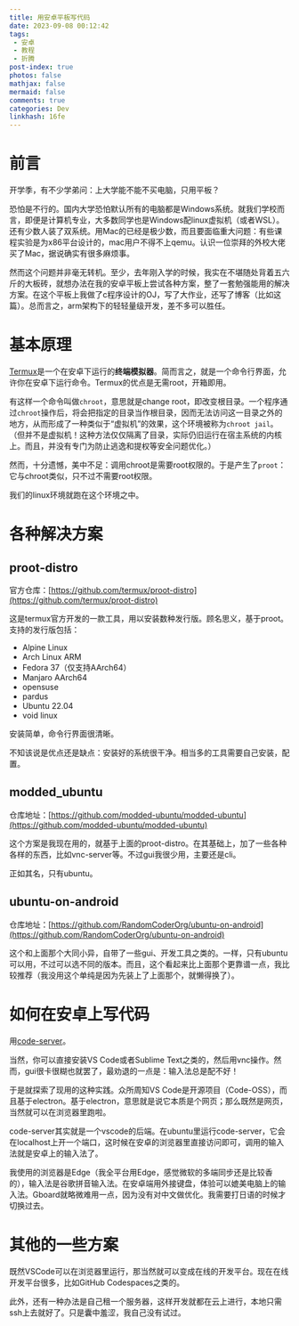 ```yaml
---
title: 用安卓平板写代码
date: 2023-09-08 00:12:42
tags: 
 - 安卓
 - 教程
 - 折腾
post-index: true
photos: false
mathjax: false
mermaid: false
comments: true
categories: Dev
linkhash: 16fe
---
```

# 前言

开学季，有不少学弟问：上大学能不能不买电脑，只用平板？

恐怕是不行的。国内大学恐怕默认所有的电脑都是Windows系统。就我们学校而言，即便是计算机专业，大多数同学也是Windows配linux虚拟机（或者WSL）。还有少数人装了双系统。用Mac的已经是极少数，而且要面临重大问题：有些课程实验是为x86平台设计的，mac用户不得不上qemu。认识一位崇拜的外校大佬买了Mac，据说确实有很多麻烦事。

然而这个问题并非毫无转机。至少，去年刚入学的时候，我实在不堪随处背着五六斤的大板砖，就想办法在我的安卓平板上尝试各种方案，整了一套勉强能用的解决方案。在这个平板上我做了c程序设计的OJ，写了大作业，还写了博客（比如这篇）。总而言之，arm架构下的轻轻量级开发，差不多可以胜任。

# 基本原理

[Termux](https://termux.dev)是一个在安卓下运行的**终端模拟器**。简而言之，就是一个命令行界面，允许你在安卓下运行命令。Termux的优点是无需root，开箱即用。

有这样一个命令叫做`chroot`，意思就是change root，即改变根目录。一个程序通过`chroot`操作后，将会把指定的目录当作根目录，因而无法访问这一目录之外的地方，从而形成了一种类似于“虚拟机”的效果，这个环境被称为`chroot jail`。（但并不是虚拟机！这种方法仅仅隔离了目录，实际仍旧运行在宿主系统的内核上。而且，并没有专门为防止逃逸和提权等安全问题优化。）

然而，十分遗憾，美中不足：调用chroot是需要root权限的。于是产生了`proot`：它与chroot类似，只不过不需要root权限。

我们的linux环境就跑在这个环境之中。

# 各种解决方案 

## proot-distro 

官方仓库：[https://github.com/termux/proot-distro](https://github.com/termux/proot-distro)

这是termux官方开发的一款工具，用以安装数种发行版。顾名思义，基于proot。支持的发行版包括：

 - Alpine Linux
 - Arch Linux ARM
 - Fedora 37（仅支持AArch64）
 - Manjaro AArch64
 - opensuse
 - pardus
 - Ubuntu 22.04
 - void linux

安装简单，命令行界面很清晰。

不知该说是优点还是缺点：安装好的系统很干净。相当多的工具需要自己安装，配置。

## modded_ubuntu

仓库地址：[https://github.com/modded-ubuntu/modded-ubuntu](https://github.com/modded-ubuntu/modded-ubuntu)

这个方案是我现在用的，就基于上面的proot-distro。在其基础上，加了一些各种各样的东西，比如vnc-server等。不过gui我很少用，主要还是cli。

正如其名，只有ubuntu。

## ubuntu-on-android

仓库地址：[https://github.com/RandomCoderOrg/ubuntu-on-android](https://github.com/RandomCoderOrg/ubuntu-on-android)

这个和上面那个大同小异，自带了一些gui、开发工具之类的。一样，只有ubuntu可以用，不过可以选不同的版本。而且，这个看起来比上面那个更靠谱一点，我比较推荐（我没用这个单纯是因为先装上了上面那个，就懒得换了）。

# 如何在安卓上写代码

用[code-server](https://github.com/coder/code-server)。

当然，你可以直接安装VS Code或者Sublime Text之类的，然后用vnc操作。然而，gui很卡很糊也就罢了，最劝退的一点是：输入法总是配不好！

于是就探索了现用的这种实践。众所周知VS Code是开源项目（Code-OSS），而且基于electron。基于electron，意思就是说它本质是个网页；那么既然是网页，当然就可以在浏览器里跑啦。

code-server其实就是一个vscode的后端。在ubuntu里运行code-server，它会在localhost上开一个端口，这时候在安卓的浏览器里直接访问即可，调用的输入法就是安卓上的输入法了。

我使用的浏览器是Edge（我全平台用Edge，感觉微软的多端同步还是比较香的），输入法是谷歌拼音输入法。在安卓端用外接键盘，体验可以媲美电脑上的输入法。Gboard就略微难用一点，因为没有对中文做优化。我需要打日语的时候才切换过去。

# 其他的一些方案

既然VSCode可以在浏览器里运行，那当然就可以变成在线的开发平台。现在在线开发平台很多，比如GitHub Codespaces之类的。 

此外，还有一种办法是自己租一个服务器，这样开发就都在云上进行，本地只需ssh上去就好了。只是囊中羞涩，我自己没有试过。